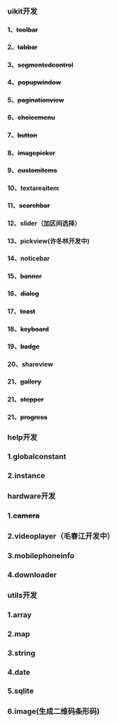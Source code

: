 ### uikit开发 
#### 1、~~toolbar~~
#### 2、~~tabbar~~
#### 3、~~segmentedcontrol~~
#### 4、~~popupwindow~~
#### 5、~~paginationview~~
#### 6、~~choicemenu~~
#### 7、~~button~~
#### 8、~~imagepicker~~
#### 9、~~customitems~~
#### 10、textareaitem
#### 11、~~searchbar~~
#### 12、slider（加区间选择）
#### 13、pickview(许冬林开发中)
#### 14、noticebar
#### 15、~~banner~~
#### 16、~~dialog~~
#### 17、~~toast~~
#### 18、~~keyboard~~
#### 19、~~badge~~
#### 20、shareview
#### 21、~~gallery~~
#### 21、~~stepper~~
#### 21、~~progress~~

### help开发
### 1.globalconstant
### 2.instance

### hardware开发
### 1.~~camera~~
### 2.videoplayer（毛春江开发中）
### 3.mobilephoneinfo
### 4.downloader

### utils开发
### 1.array
### 2.map
### 3.string
### 4.date
### 5.sqlite
### 6.image(生成二维码条形码)

